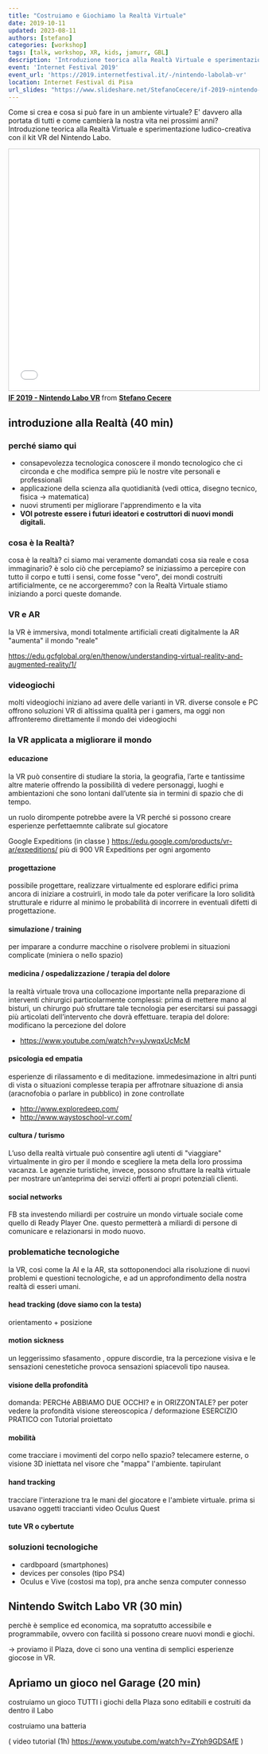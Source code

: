 ```yaml
---
title: "Costruiamo e Giochiamo la Realtà Virtuale"
date: 2019-10-11
updated: 2023-08-11
authors: [stefano]
categories: [workshop]
tags: [talk, workshop, XR, kids, jamurr, GBL]
description: 'Introduzione teorica alla Realtà Virtuale e sperimentazione ludico-creativa con il kit VR del Nintendo Labo'
event: 'Internet Festival 2019'
event_url: 'https://2019.internetfestival.it/-/nintendo-labolab-vr'
location: Internet Festival di Pisa
url_slides: "https://www.slideshare.net/StefanoCecere/if-2019-nintendo-labo-vr"
---
```


Come si crea e cosa si può fare in un ambiente virtuale? E' davvero alla portata di tutti e come cambierà la nostra vita nei prossimi anni?  
Introduzione teorica alla Realtà Virtuale e sperimentazione ludico-creativa con il kit VR del Nintendo Labo.

<!-- more -->

<iframe src="//www.slideshare.net/slideshow/embed_code/key/3XtkzcxKQGILHN" width="595" height="485" frameborder="0" marginwidth="0" marginheight="0" scrolling="no" style="border:1px solid #CCC; border-width:1px; margin-bottom:5px; max-width: 100%;" allowfullscreen> </iframe>

<div style="margin-bottom:5px"> <strong> <a href="//www.slideshare.net/StefanoCecere/if-2019-nintendo-labo-vr" title="IF 2019 - Nintendo Labo VR" target="_blank">IF 2019 - Nintendo Labo VR</a> </strong> from <strong><a href="https://www.slideshare.net/StefanoCecere" target="_blank">Stefano Cecere</a></strong> </div>

## introduzione alla Realtà (40 min)
### perché siamo qui

- consapevolezza tecnologica
  conoscere il mondo tecnologico che ci circonda e che modifica sempre più le nostre vite personali e professionali
- applicazione della scienza alla quotidianità
   (vedi ottica, disegno tecnico, fisica -> matematica)
- nuovi strumenti per migliorare l'apprendimento e la vita
- **VOI potreste essere i futuri ideatori e costruttori di nuovi mondi digitali.**

### cosa è la Realtà?
cosa è la realtà?
ci siamo mai veramente domandati cosa sia reale e cosa immaginario?
è solo ciò che percepiamo?
se iniziassimo a percepire con tutto il corpo e tutti i sensi, come fosse "vero", dei mondi costruiti artificialmente, ce ne accorgeremmo?
con la Realtà Virtuale stiamo iniziando a porci queste domande.

### VR e AR
la VR è immersiva, mondi totalmente artificiali creati digitalmente
la AR "aumenta" il mondo "reale"

<https://edu.gcfglobal.org/en/thenow/understanding-virtual-reality-and-augmented-reality/1/>


### videogiochi 
molti videogiochi iniziano ad avere delle varianti in VR.
diverse console e PC offrono soluzioni VR di altissima qualità per i gamers, ma oggi non affronteremo direttamente il mondo dei videogiochi

### la VR applicata a migliorare il mondo

#### educazione
la VR può consentire di studiare la storia, la geografia, l’arte e tantissime altre materie offrendo la possibilità di vedere personaggi, luoghi e ambientazioni che sono lontani dall’utente sia in termini di spazio che di tempo. 

un ruolo dirompente potrebbe avere la VR perché si possono creare esperienze perfettaemnte calibrate sul giocatore

Google Expeditions (in classe ) <https://edu.google.com/products/vr-ar/expeditions/>
più di 900 VR Expeditions per ogni argomento

#### progettazione
possibile progettare, realizzare virtualmente ed esplorare edifici prima ancora di iniziare a costruirli, in modo tale da poter verificare la loro solidità strutturale e ridurre al minimo le probabilità di incorrere in eventuali difetti di progettazione.

#### simulazione / training
per imparare a condurre macchine o risolvere problemi in situazioni complicate (miniera o nello spazio)

#### medicina / ospedalizzazione / terapia del dolore
la realtà virtuale trova una collocazione importante nella preparazione di interventi chirurgici particolarmente complessi: prima di mettere mano al bisturi, un chirurgo può sfruttare tale tecnologia per esercitarsi sui passaggi più articolati dell’intervento che dovrà effettuare.
terapia del dolore: modificano la percezione del dolore

- <https://www.youtube.com/watch?v=yJvwqxUcMcM>

#### psicologia ed empatia
esperienze di rilassamento e di meditazione.
immedesimazione in altri punti di vista o situazioni complesse
terapia per affrotnare situazione di ansia (aracnofobia o parlare in pubblico)
in zone controllate

- <http://www.exploredeep.com/>
- <http://www.waystoschool-vr.com/>

#### cultura / turismo
L’uso della realtà virtuale può consentire agli utenti di "viaggiare" virtualmente in giro per il mondo e scegliere la meta della loro prossima vacanza. Le agenzie turistiche, invece, possono sfruttare la realtà virtuale per mostrare un’anteprima dei servizi offerti ai propri potenziali clienti.

#### social networks
FB sta investendo miliardi per costruire un mondo virtuale sociale come quello di Ready Player One. questo permetterà a miliardi di persone di comunicare e relazionarsi in modo nuovo.

### problematiche tecnologiche
la VR, così come la AI e la AR, sta sottoponendoci alla risoluzione di nuovi problemi e questioni tecnologiche, e ad un approfondimento della nostra realtà di esseri umani.

#### head tracking (dove siamo con la testa)
orientamento + posizione

#### motion sickness
un leggerissimo sfasamento , oppure discordie, tra la percezione visiva e le sensazioni cenestetiche provoca sensazioni spiacevoli tipo nausea.

#### visione della profondità
domanda: PERCHé ABBIAMO DUE OCCHI? e in ORIZZONTALE?
per poter vedere la profondità
visione stereoscopica / deformazione
ESERCIZIO PRATICO con Tutorial proiettato

#### mobilità
come tracciare i movimenti del corpo nello spazio?
telecamere esterne, o visione 3D iniettata nel visore che "mappa" l'ambiente.
tapirulant

#### hand tracking
tracciare l'interazione tra le mani del giocatore e l'ambiete virtuale.
prima si usavano oggetti traccianti
video Oculus Quest

#### tute VR o cybertute

### soluzioni tecnologiche

- cardbpoard (smartphones)
- devices per consoles (tipo PS4)
- Oculus e Vive (costosi ma top), pra anche senza computer connesso

## Nintendo Switch Labo VR (30 min)
perchè è semplice ed economica, ma sopratutto accessibile e programmabile, ovvero con facilità si possono creare nuovi mondi e giochi.

-> proviamo il Plaza, dove ci sono una ventina di semplici esperienze giocose in VR.

## Apriamo un gioco nel Garage (20 min)
costruiamo un gioco
TUTTI i giochi della Plaza sono editabili e costruiti da dentro il Labo

costruiamo una batteria

( video tutorial (1h) <https://www.youtube.com/watch?v=ZYph9GDSAfE> )
